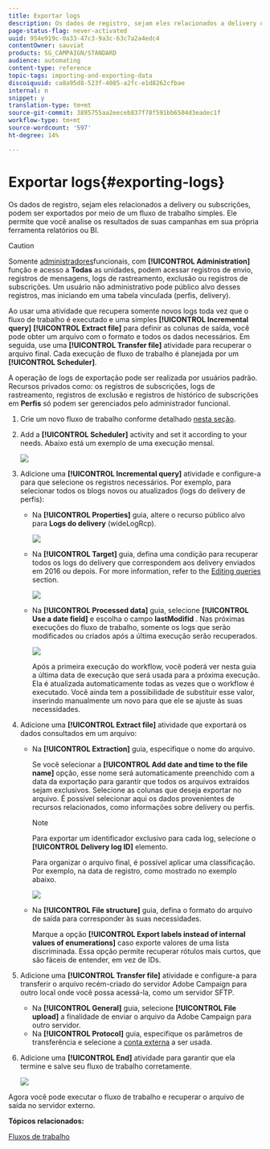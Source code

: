 ```yaml
---
title: Exportar logs
description: Os dados de registro, sejam eles relacionados a delivery ou subscrições, podem ser exportados por meio de um fluxo de trabalho simples.
page-status-flag: never-activated
uuid: 954e919c-0a33-47c3-9a3c-63c7a2a4edc4
contentOwner: sauviat
products: SG_CAMPAIGN/STANDARD
audience: automating
content-type: reference
topic-tags: importing-and-exporting-data
discoiquuid: ca8a95d8-523f-4085-a2fc-e1d8262cfbae
internal: n
snippet: y
translation-type: tm+mt
source-git-commit: 3895755aa2eeceb837f78f591bb6504d3eadec1f
workflow-type: tm+mt
source-wordcount: '597'
ht-degree: 14%

---
```



# Exportar logs{#exporting-logs}

Os dados de registro, sejam eles relacionados a delivery ou subscrições, podem ser exportados por meio de um fluxo de trabalho simples. Ele permite que você analise os resultados de suas campanhas em sua própria ferramenta relatórios ou BI.

>[!CAUTION]
>
>Somente [administradores](../../administration/using/users-management.md#functional-administrators)funcionais, com **[!UICONTROL Administration]** função e acesso a **Todas** as unidades, podem acessar registros de envio, registros de mensagens, logs de rastreamento, exclusão ou registros de subscrições. Um usuário não administrativo pode público alvo desses registros, mas iniciando em uma tabela vinculada (perfis, delivery).

Ao usar uma atividade que recupera somente novos logs toda vez que o fluxo de trabalho é executado e uma simples **[!UICONTROL Incremental query]** **[!UICONTROL Extract file]** para definir as colunas de saída, você pode obter um arquivo com o formato e todos os dados necessários. Em seguida, use uma **[!UICONTROL Transfer file]** atividade para recuperar o arquivo final. Cada execução de fluxo de trabalho é planejada por um **[!UICONTROL Scheduler]**.

A operação de logs de exportação pode ser realizada por usuários padrão. Recursos privados como: os registros de subscrições, logs de rastreamento, registros de exclusão e registros de histórico de subscrições em **Perfis** só podem ser gerenciados pelo administrador funcional.

1. Crie um novo fluxo de trabalho conforme detalhado [nesta seção](../../automating/using/building-a-workflow.md#creating-a-workflow).
1. Add a **[!UICONTROL Scheduler]** activity and set it according to your needs. Abaixo está um exemplo de uma execução mensal.

   ![](assets/export_logs_scheduler.png)

1. Adicione uma **[!UICONTROL Incremental query]** atividade e configure-a para que selecione os registros necessários. Por exemplo, para selecionar todos os blogs novos ou atualizados (logs do delivery de perfis):

   * Na **[!UICONTROL Properties]** guia, altere o recurso público alvo para **Logs do delivery** (wideLogRcp).

      ![](assets/export_logs_query_properties.png)

   * Na **[!UICONTROL Target]** guia, defina uma condição para recuperar todos os logs do delivery que correspondem aos delivery enviados em 2016 ou depois. For more information, refer to the [Editing queries](../../automating/using/editing-queries.md#creating-queries) section.

      ![](assets/export_logs_query_target.png)

   * Na **[!UICONTROL Processed data]** guia, selecione **[!UICONTROL Use a date field]** e escolha o campo **lastModifid** . Nas próximas execuções do fluxo de trabalho, somente os logs que serão modificados ou criados após a última execução serão recuperados.

      ![](assets/export_logs_query_processeddata.png)

      Após a primeira execução do workflow, você poderá ver nesta guia a última data de execução que será usada para a próxima execução. Ela é atualizada automaticamente todas as vezes que o workflow é executado. Você ainda tem a possibilidade de substituir esse valor, inserindo manualmente um novo para que ele se ajuste às suas necessidades.

1. Adicione uma **[!UICONTROL Extract file]** atividade que exportará os dados consultados em um arquivo:

   * Na **[!UICONTROL Extraction]** guia, especifique o nome do arquivo.

      Se você selecionar a **[!UICONTROL Add date and time to the file name]** opção, esse nome será automaticamente preenchido com a data da exportação para garantir que todos os arquivos extraídos sejam exclusivos. Selecione as colunas que deseja exportar no arquivo. É possível selecionar aqui os dados provenientes de recursos relacionados, como informações sobre delivery ou perfis.

      >[!NOTE]
      >
      >Para exportar um identificador exclusivo para cada log, selecione o **[!UICONTROL Delivery log ID]** elemento.

      Para organizar o arquivo final, é possível aplicar uma classificação. Por exemplo, na data de registro, como mostrado no exemplo abaixo.

      ![](assets/export_logs_extractfile_extraction.png)

   * Na **[!UICONTROL File structure]** guia, defina o formato do arquivo de saída para corresponder às suas necessidades.

      Marque a opção **[!UICONTROL Export labels instead of internal values of enumerations]** caso exporte valores de uma lista discriminada. Essa opção permite recuperar rótulos mais curtos, que são fáceis de entender, em vez de IDs.

1. Adicione uma **[!UICONTROL Transfer file]** atividade e configure-a para transferir o arquivo recém-criado do servidor Adobe Campaign para outro local onde você possa acessá-la, como um servidor SFTP.

   * Na **[!UICONTROL General]** guia, selecione **[!UICONTROL File upload]** a finalidade de enviar o arquivo da Adobe Campaign para outro servidor.
   * Na **[!UICONTROL Protocol]** guia, especifique os parâmetros de transferência e selecione a [conta externa](../../administration/using/external-accounts.md#creating-an-external-account) a ser usada.

1. Adicione uma **[!UICONTROL End]** atividade para garantir que ela termine e salve seu fluxo de trabalho corretamente.

   ![](assets/export_logs_example_workflow.png)

Agora você pode executar o fluxo de trabalho e recuperar o arquivo de saída no servidor externo.

**Tópicos relacionados:**

[Fluxos de trabalho](../../automating/using/get-started-workflows.md)
